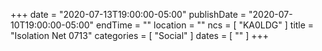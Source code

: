 +++
date = "2020-07-13T19:00:00-05:00"
publishDate = "2020-07-10T19:00:00-05:00"
endTime = ""
location = ""
ncs = [ "KA0LDG" ]
title = "Isolation Net 0713"
categories = [ "Social" ]
dates = [ "" ]
+++
